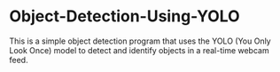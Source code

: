 # Object-Detection-Using-YOLO
This is a simple object detection program that uses the YOLO (You Only Look Once) model to detect and identify objects in a real-time webcam feed.

